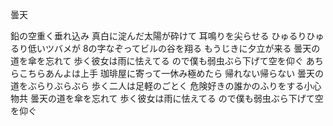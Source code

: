 曇天


鉛の空重く垂れ込み
真白に淀んだ太陽が砕けて
耳鳴りを尖らせる
ひゅるりひゅるり低いツバメが
8の字なぞってビルの谷を翔る
もうじきに夕立が来る
曇天の道を傘を忘れて
歩く彼女は雨に怯えてる
ので僕も弱虫ぶら下げて空を仰ぐ
あちらこちらあんよは上手
珈琲屋に寄って一休み極めたら
帰れない帰らない
曇天の道をぶらりぶらぶら
歩く二人は足軽のごとく
危険好きの誰かのふりをする小心物共
曇天の道を傘を忘れて
歩く彼女は雨に怯えてる
ので僕も弱虫ぶら下げて空を仰ぐ